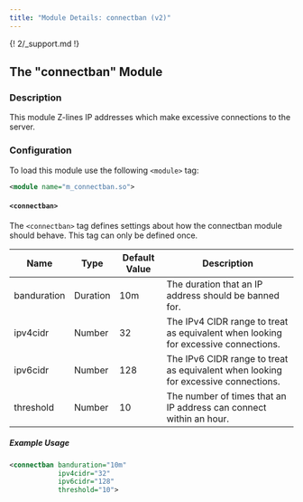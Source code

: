 ```yaml
---
title: "Module Details: connectban (v2)"
---
```


{! 2/_support.md !}

## The "connectban" Module

### Description

This module Z-lines IP addresses which make excessive connections to the server.

### Configuration

To load this module use the following `<module>` tag:

```xml
<module name="m_connectban.so">
```

#### `<connectban>`

The `<connectban>` tag defines settings about how the connectban module should behave. This tag can only be defined once.

Name        | Type     | Default Value | Description
----------- | -------- | ------------- | -----------
banduration | Duration | 10m           | The duration that an IP address should be banned for.
ipv4cidr    | Number   | 32            | The IPv4 CIDR range to treat as equivalent when looking for excessive connections.
ipv6cidr    | Number   | 128           | The IPv6 CIDR range to treat as equivalent when looking for excessive connections.
threshold   | Number   | 10            | The number of times that an IP address can connect within an hour.

##### Example Usage

```xml
<connectban banduration="10m"
            ipv4cidr="32"
            ipv6cidr="128"
            threshold="10">
```
